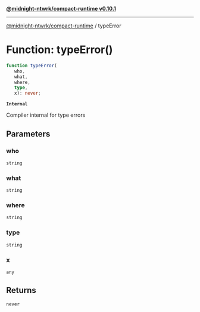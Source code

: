 [**@midnight-ntwrk/compact-runtime v0.10.1**](../README.md)

***

[@midnight-ntwrk/compact-runtime](../globals.md) / typeError

# Function: typeError()

```ts
function typeError(
   who, 
   what, 
   where, 
   type, 
   x): never;
```

**`Internal`**

Compiler internal for type errors

## Parameters

### who

`string`

### what

`string`

### where

`string`

### type

`string`

### x

`any`

## Returns

`never`
